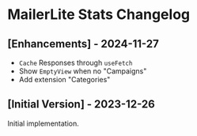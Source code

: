 # MailerLite Stats Changelog

## [Enhancements] - 2024-11-27

- `Cache` Responses through `useFetch`
- Show `EmptyView` when no "Campaigns"
- Add extension "Categories"

## [Initial Version] - 2023-12-26

Initial implementation.